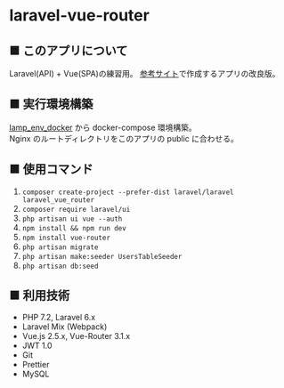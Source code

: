 # laravel-vue-router

## ■ このアプリについて

Laravel(API) + Vue(SPA)の練習用。
[参考サイト](https://reffect.co.jp/laravel/laravel-vue-router-single-page-application#i-7)で作成するアプリの改良版。

## ■ 実行環境構築

[lamp_env_docker](https://github.com/hal-tech-club/lamp_env_docker) から docker-compose 環境構築。  
Nginx のルートディレクトリをこのアプリの public に合わせる。

## ■ 使用コマンド

1. `composer create-project --prefer-dist laravel/laravel laravel_vue_router`
2. `composer require laravel/ui`
3. `php artisan ui vue --auth`
4. `npm install && npm run dev`
5. `npm install vue-router`
6. `php artisan migrate`
7. `php artisan make:seeder UsersTableSeeder`
8. `php artisan db:seed`

## ■ 利用技術

- PHP 7.2, Laravel 6.x
- Laravel Mix (Webpack)
- Vue.js 2.5.x, Vue-Router 3.1.x
- JWT 1.0
- Git
- Prettier
- MySQL
